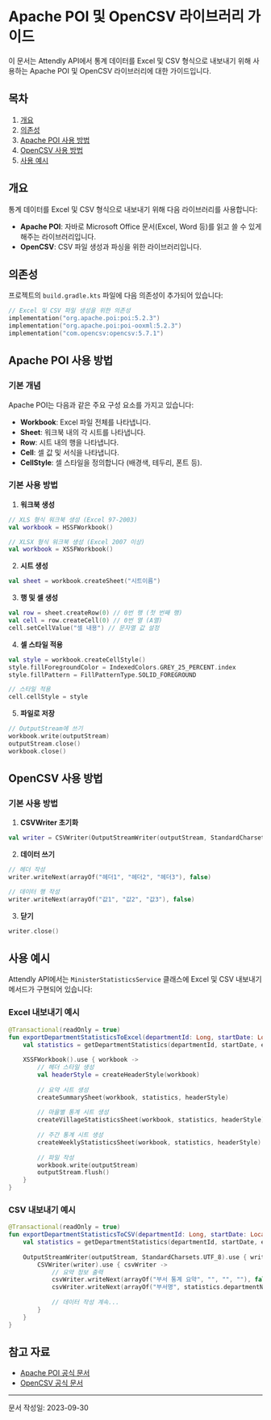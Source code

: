 # Apache POI 및 OpenCSV 라이브러리 가이드

이 문서는 Attendly API에서 통계 데이터를 Excel 및 CSV 형식으로 내보내기 위해 사용하는 Apache POI 및 OpenCSV 라이브러리에 대한 가이드입니다.

## 목차

1. [개요](#개요)
2. [의존성](#의존성)
3. [Apache POI 사용 방법](#apache-poi-사용-방법)
4. [OpenCSV 사용 방법](#opencsv-사용-방법)
5. [사용 예시](#사용-예시)

## 개요

통계 데이터를 Excel 및 CSV 형식으로 내보내기 위해 다음 라이브러리를 사용합니다:

- **Apache POI**: 자바로 Microsoft Office 문서(Excel, Word 등)를 읽고 쓸 수 있게 해주는 라이브러리입니다.
- **OpenCSV**: CSV 파일 생성과 파싱을 위한 라이브러리입니다.

## 의존성

프로젝트의 `build.gradle.kts` 파일에 다음 의존성이 추가되어 있습니다:

```kotlin
// Excel 및 CSV 파일 생성을 위한 의존성
implementation("org.apache.poi:poi:5.2.3")
implementation("org.apache.poi:poi-ooxml:5.2.3")
implementation("com.opencsv:opencsv:5.7.1")
```

## Apache POI 사용 방법

### 기본 개념

Apache POI는 다음과 같은 주요 구성 요소를 가지고 있습니다:

- **Workbook**: Excel 파일 전체를 나타냅니다.
- **Sheet**: 워크북 내의 각 시트를 나타냅니다.
- **Row**: 시트 내의 행을 나타냅니다.
- **Cell**: 셀 값 및 서식을 나타냅니다.
- **CellStyle**: 셀 스타일을 정의합니다 (배경색, 테두리, 폰트 등).

### 기본 사용 방법

1. **워크북 생성**

```kotlin
// XLS 형식 워크북 생성 (Excel 97-2003)
val workbook = HSSFWorkbook()

// XLSX 형식 워크북 생성 (Excel 2007 이상)
val workbook = XSSFWorkbook()
```

2. **시트 생성**

```kotlin
val sheet = workbook.createSheet("시트이름")
```

3. **행 및 셀 생성**

```kotlin
val row = sheet.createRow(0) // 0번 행 (첫 번째 행)
val cell = row.createCell(0) // 0번 열 (A열)
cell.setCellValue("셀 내용") // 문자열 값 설정
```

4. **셀 스타일 적용**

```kotlin
val style = workbook.createCellStyle()
style.fillForegroundColor = IndexedColors.GREY_25_PERCENT.index
style.fillPattern = FillPatternType.SOLID_FOREGROUND

// 스타일 적용
cell.cellStyle = style
```

5. **파일로 저장**

```kotlin
// OutputStream에 쓰기
workbook.write(outputStream)
outputStream.close()
workbook.close()
```

## OpenCSV 사용 방법

### 기본 사용 방법

1. **CSVWriter 초기화**

```kotlin
val writer = CSVWriter(OutputStreamWriter(outputStream, StandardCharsets.UTF_8))
```

2. **데이터 쓰기**

```kotlin
// 헤더 작성
writer.writeNext(arrayOf("헤더1", "헤더2", "헤더3"), false)

// 데이터 행 작성
writer.writeNext(arrayOf("값1", "값2", "값3"), false)
```

3. **닫기**

```kotlin
writer.close()
```

## 사용 예시

Attendly API에서는 `MinisterStatisticsService` 클래스에 Excel 및 CSV 내보내기 메서드가 구현되어 있습니다:

### Excel 내보내기 예시

```kotlin
@Transactional(readOnly = true)
fun exportDepartmentStatisticsToExcel(departmentId: Long, startDate: LocalDate, endDate: LocalDate, outputStream: OutputStream) {
    val statistics = getDepartmentStatistics(departmentId, startDate, endDate)
    
    XSSFWorkbook().use { workbook ->
        // 헤더 스타일 생성
        val headerStyle = createHeaderStyle(workbook)
        
        // 요약 시트 생성
        createSummarySheet(workbook, statistics, headerStyle)
        
        // 마을별 통계 시트 생성
        createVillageStatisticsSheet(workbook, statistics, headerStyle)
        
        // 주간 통계 시트 생성
        createWeeklyStatisticsSheet(workbook, statistics, headerStyle)
        
        // 파일 작성
        workbook.write(outputStream)
        outputStream.flush()
    }
}
```

### CSV 내보내기 예시

```kotlin
@Transactional(readOnly = true)
fun exportDepartmentStatisticsToCSV(departmentId: Long, startDate: LocalDate, endDate: LocalDate, outputStream: OutputStream) {
    val statistics = getDepartmentStatistics(departmentId, startDate, endDate)
    
    OutputStreamWriter(outputStream, StandardCharsets.UTF_8).use { writer ->
        CSVWriter(writer).use { csvWriter ->
            // 요약 정보 출력
            csvWriter.writeNext(arrayOf("부서 통계 요약", "", "", ""), false)
            csvWriter.writeNext(arrayOf("부서명", statistics.departmentName, "", ""), false)
            
            // 데이터 작성 계속...
        }
    }
}
```

## 참고 자료

- [Apache POI 공식 문서](https://poi.apache.org/components/spreadsheet/index.html)
- [OpenCSV 공식 문서](http://opencsv.sourceforge.net/)

---
문서 작성일: 2023-09-30 